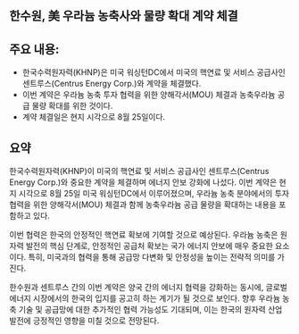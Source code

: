 ## 한수원, 美 우라늄 농축사와 물량 확대 계약 체결

## 주요 내용:
*   한국수력원자력(KHNP)은 미국 워싱턴DC에서 미국의 핵연료 및 서비스 공급사인 센트루스(Centrus Energy Corp.)와 계약을 체결했다.
*   이번 계약은 우라늄 농축 투자 협력을 위한 양해각서(MOU) 체결과 농축우라늄 공급 물량 확대를 위한 것이다.
*   계약 체결일은 현지 시각으로 8월 25일이다.

## 요약
한국수력원자력(KHNP)이 미국의 핵연료 및 서비스 공급사인 센트루스(Centrus Energy Corp.)와 중요한 계약을 체결하며 에너지 안보 강화에 나섰다. 이번 계약은 현지 시각으로 8월 25일 미국 워싱턴DC에서 이루어졌으며, 우라늄 농축 분야에서의 투자 협력을 위한 양해각서(MOU) 체결과 함께 농축우라늄 공급 물량을 확대하는 내용을 포함하고 있다.

이번 협력은 한국의 안정적인 핵연료 확보에 기여할 것으로 예상된다. 우라늄 농축은 원자력 발전의 핵심 단계로, 안정적인 공급처 확보는 국가 에너지 안보에 매우 중요한 요소이다. 특히, 미국과의 협력을 통해 공급망 다변화 및 안정성을 높이는 전략적 의미를 가진다.

한수원과 센트루스 간의 이번 계약은 양국 간의 에너지 협력을 강화하는 동시에, 글로벌 에너지 시장에서의 한국의 입지를 공고히 하는 계기가 될 것으로 보인다. 향후 우라늄 농축 기술 및 공급망에 대한 추가적인 협력 가능성도 기대되며, 이는 한국의 원자력 산업 발전에 긍정적인 영향을 미칠 것으로 전망된다.